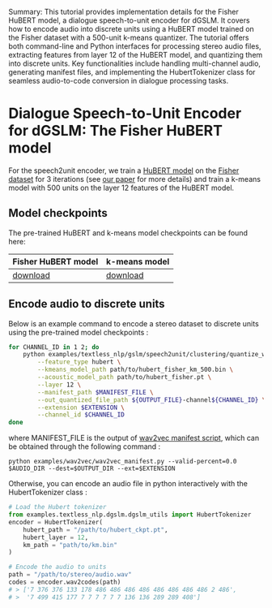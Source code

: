 Summary: This tutorial provides implementation details for the Fisher HuBERT model, a dialogue speech-to-unit encoder for dGSLM. It covers how to encode audio into discrete units using a HuBERT model trained on the Fisher dataset with a 500-unit k-means quantizer. The tutorial offers both command-line and Python interfaces for processing stereo audio files, extracting features from layer 12 of the HuBERT model, and quantizing them into discrete units. Key functionalities include handling multi-channel audio, generating manifest files, and implementing the HubertTokenizer class for seamless audio-to-code conversion in dialogue processing tasks.

# Dialogue Speech-to-Unit Encoder for dGSLM: The Fisher HuBERT model
For the speech2unit encoder, we train a [HuBERT model](https://arxiv.org/pdf/2106.07447.pdf) on the [Fisher dataset](http://www.lrec-conf.org/proceedings/lrec2004/pdf/767.pdf) for 3 iterations (see [our paper](https://arxiv.org/pdf/2203.16502.pdf) for more details) and train a k-means model with 500 units on the layer 12 features of the HuBERT model.

## Model checkpoints
The pre-trained HuBERT and k-means model checkpoints can be found here:

| Fisher HuBERT model | k-means model |
|---------------------|---------------|
|[download](https://dl.fbaipublicfiles.com/textless_nlp/dgslm/checkpoints/hubert/hubert_fisher.pt)|[download](https://dl.fbaipublicfiles.com/textless_nlp/dgslm/checkpoints/hubert/hubert_fisher_km_500.bin)|


## Encode audio to discrete units
Below is an example command to encode a stereo dataset to discrete units using the pre-trained model checkpoints :
```bash
for CHANNEL_ID in 1 2; do
    python examples/textless_nlp/gslm/speech2unit/clustering/quantize_with_kmeans.py \
        --feature_type hubert \
        --kmeans_model_path path/to/hubert_fisher_km_500.bin \
        --acoustic_model_path path/to/hubert_fisher.pt \
        --layer 12 \
        --manifest_path $MANIFEST_FILE \
        --out_quantized_file_path ${OUTPUT_FILE}-channel${CHANNEL_ID} \
        --extension $EXTENSION \
        --channel_id $CHANNEL_ID
done
```
where MANIFEST_FILE is the output of [wav2vec manifest script](https://github.com/facebookresearch/fairseq/blob/main/examples/wav2vec/wav2vec_manifest.py), which can be obtained through the following command :
```
python examples/wav2vec/wav2vec_manifest.py --valid-percent=0.0 $AUDIO_DIR --dest=$OUTPUT_DIR --ext=$EXTENSION
```

Otherwise, you can encode an audio file in python interactively with the HubertTokenizer class :
```python
# Load the Hubert tokenizer
from examples.textless_nlp.dgslm.dgslm_utils import HubertTokenizer
encoder = HubertTokenizer(
    hubert_path = "/path/to/hubert_ckpt.pt",
    hubert_layer = 12,
    km_path = "path/to/km.bin"
)

# Encode the audio to units
path = "/path/to/stereo/audio.wav"
codes = encoder.wav2codes(path)
# > ['7 376 376 133 178 486 486 486 486 486 486 486 486 2 486',
# >  '7 499 415 177 7 7 7 7 7 7 136 136 289 289 408']
```